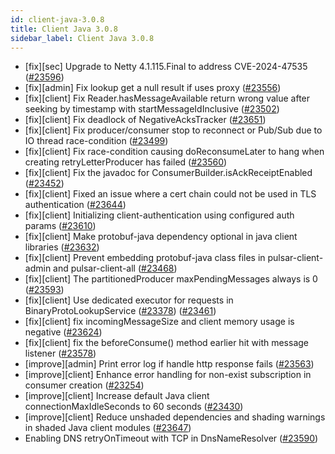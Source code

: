 ```yaml
---
id: client-java-3.0.8
title: Client Java 3.0.8
sidebar_label: Client Java 3.0.8
---
```


- [fix][sec] Upgrade to Netty 4.1.115.Final to address CVE-2024-47535 ([#23596](https://github.com/apache/pulsar/pull/23596))
- [fix][admin] Fix lookup get a null result if uses proxy ([#23556](https://github.com/apache/pulsar/pull/23556))
- [fix][client] Fix Reader.hasMessageAvailable return wrong value after seeking by timestamp with startMessageIdInclusive ([#23502](https://github.com/apache/pulsar/pull/23502))
- [fix][client] Fix deadlock of NegativeAcksTracker ([#23651](https://github.com/apache/pulsar/pull/23651))
- [fix][client] Fix producer/consumer stop to reconnect or Pub/Sub due to IO thread race-condition  ([#23499](https://github.com/apache/pulsar/pull/23499))
- [fix][client] Fix race-condition causing doReconsumeLater to hang when creating retryLetterProducer has failed ([#23560](https://github.com/apache/pulsar/pull/23560))
- [fix][client] Fix the javadoc for ConsumerBuilder.isAckReceiptEnabled ([#23452](https://github.com/apache/pulsar/pull/23452))
- [fix][client] Fixed an issue where a cert chain could not be used in TLS authentication ([#23644](https://github.com/apache/pulsar/pull/23644))
- [fix][client] Initializing client-authentication using configured auth params ([#23610](https://github.com/apache/pulsar/pull/23610))
- [fix][client] Make protobuf-java dependency optional in java client libraries ([#23632](https://github.com/apache/pulsar/pull/23632))
- [fix][client] Prevent embedding protobuf-java class files in pulsar-client-admin and pulsar-client-all ([#23468](https://github.com/apache/pulsar/pull/23468))
- [fix][client] The partitionedProducer maxPendingMessages always is 0 ([#23593](https://github.com/apache/pulsar/pull/23593))
- [fix][client] Use dedicated executor for requests in BinaryProtoLookupService ([#23378](https://github.com/apache/pulsar/pull/23378)) ([#23461](https://github.com/apache/pulsar/pull/23461))
- [fix][client] fix incomingMessageSize and client memory usage is negative ([#23624](https://github.com/apache/pulsar/pull/23624))
- [fix][client] fix the beforeConsume() method earlier hit with message listener ([#23578](https://github.com/apache/pulsar/pull/23578))
- [improve][admin] Print error log if handle http response fails ([#23563](https://github.com/apache/pulsar/pull/23563))
- [improve][client] Enhance error handling for non-exist subscription in consumer creation ([#23254](https://github.com/apache/pulsar/pull/23254))
- [improve][client] Increase default Java client connectionMaxIdleSeconds to 60 seconds ([#23430](https://github.com/apache/pulsar/pull/23430))
- [improve][client] Reduce unshaded dependencies and shading warnings in shaded Java client modules ([#23647](https://github.com/apache/pulsar/pull/23647))
- Enabling DNS retryOnTimeout with TCP in DnsNameResolver ([#23590](https://github.com/apache/pulsar/pull/23590))